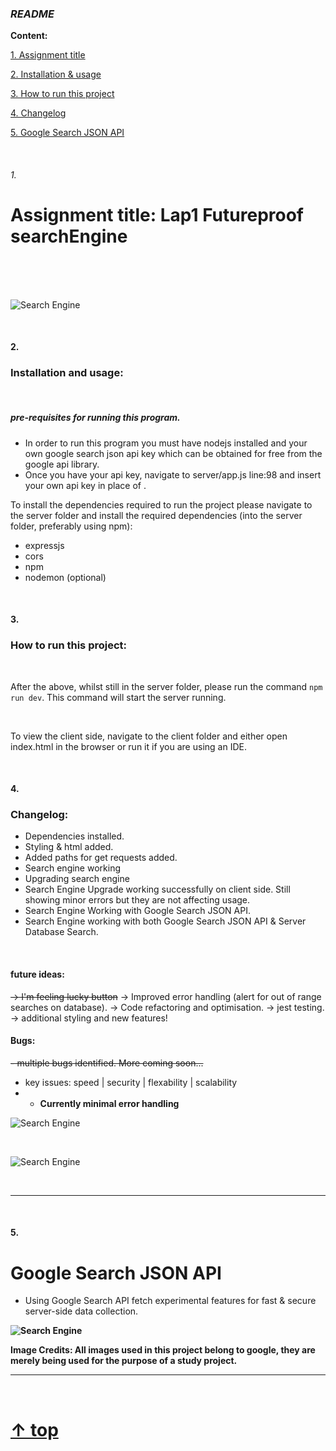                                                                                                
### _README_  

**Content:**

[1. Assignment title](#1)

[2. Installation & usage](#2)

[3. How to run this project](#3)

[4. Changelog](#4)

[5. Google Search JSON API](#5)

<br>

###### 1.          

# Assignment title: Lap1 Futureproof searchEngine

<br>

<br>

<br>


![Search Engine](https://i.imgur.com/QeXbemh.jpg)

<br>

#### 2.

### Installation and usage:

<br>

##### pre-requisites for running this program.
- In order to run this program you must have nodejs installed and your own google search json api key which can be obtained for free from the google api library.
- Once you have your api key, navigate to server/app.js line:98 and insert your own api key in place of <ADD-API-KEY-HERE>.

To install the dependencies required to run the project please navigate to the server folder and install the required dependencies (into the server folder, preferably using npm):
- expressjs
- cors
- npm
- nodemon (optional)

<br>

#### 3.

  
### How to run this project:

<br>

After the above, whilst still in the server folder, please run the command `npm run dev`. This command will start the server running.

<br>

To view the client side, navigate to the client folder and either open index.html in the browser or run it if you are using an IDE.

<br>

#### 4.

  
### Changelog:

- Dependencies installed.
- Styling & html added.
- Added paths for get requests added.
- Search engine working
- Upgrading search engine
- Search Engine Upgrade working successfully on client side. Still showing minor errors but they are not affecting usage.
- Search Engine Working with Google Search JSON API.
- Search Engine working with both Google Search JSON API & Server Database Search.

<br>

#### future ideas:
~~-> I'm feeling lucky button~~
-> Improved error handling (alert for out of range searches on database).
-> Code refactoring and optimisation.
-> jest testing.
-> additional styling and new features!

#### Bugs:

~~- multiple bugs identified. More coming soon...~~
- key issues: speed | security | flexability | scalability
- - **Currently minimal error handling**



![Search Engine](https://i.imgur.com/qRxs7kT.jpg)

<br>

![Search Engine](https://i.imgur.com/1IHKFWH.jpg)

<br>

<hr>

<br>
  
#### 5.

  
# Google Search JSON API
- Using Google Search API fetch experimental features for fast & secure server-side data collection.

<b>

![Search Engine](https://i.imgur.com/zUgmxr7.png)


<b>

Image Credits: All images used in this project belong to google, they are merely being used for the purpose of a study project.
  
<b>
  
<hr>
  
<br>
  
<b>
  
#  [↑ top](#readme)
  
<b>
  
<b>
